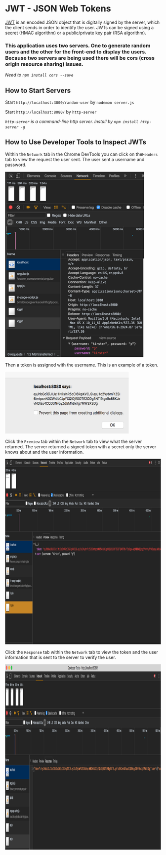 # JWT - JSON Web Tokens

[JWT](https://jwt.io/introduction/) is an encoded JSON object that is digitally signed by the server, which the client sends in order to identify the user. JWTs can be signed using a secret (HMAC algorithm) or a public/private key pair (RSA algorithm).

### This application uses two servers. One to generate random users and the other for the front-end to display the users. Because two servers are being used there will be cors (cross origin resource sharing) issues.  

*Need to `npm install cors --save`*  

## How to Start Servers

Start `http://localhost:3000/random-user` by `nodemon server.js`

Start `http://localhost:8080/` by `http-server`

*`http-server` is a command-line http server. Install by `npm install http-server -g`*

## How to Use Developer Tools to Inspect JWTs

Within the `Network` tab in the Chrome DevTools you can click on the`Headers` tab to view the request the user sent. The user sent a username and password.

<img src="img/request.png" alt="Chrome accessibility developer tools" height="600px" width="450px" />

Then a token is assigned with the username. This is an example of a token.

<img src="img/token.png" alt="Chrome accessibility developer tools" height="200px" width="400px" />

Click the `Preview` tab within the `Network` tab to view what the server returned. The server returned a signed token with a secret only the server knows about and the user information.

<img src="img/preview.png" alt="Chrome accessibility developer tools" height="600px" width="1000px" />

Click the `Response` tab within the `Network` tab to view the token and the user information that is sent to the server to verify the user.

<img src="img/response.png" alt="Chrome accessibility developer tools" height="600px" width="1100px" />
